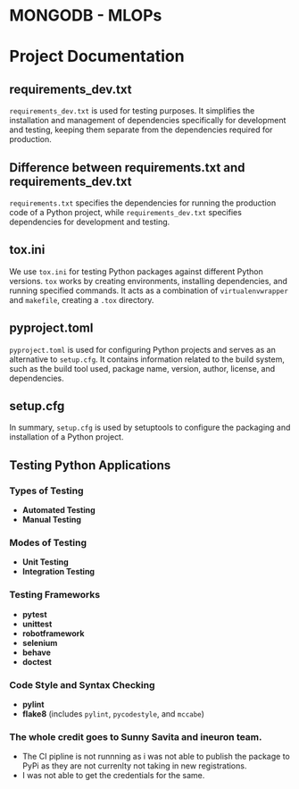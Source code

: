 # MONGODB - MLOPs

# Project Documentation

## requirements_dev.txt

`requirements_dev.txt` is used for testing purposes. It simplifies the installation and management of dependencies specifically for development and testing, keeping them separate from the dependencies required for production.

## Difference between requirements.txt and requirements_dev.txt

`requirements.txt` specifies the dependencies for running the production code of a Python project, while `requirements_dev.txt` specifies dependencies for development and testing.

## tox.ini

We use `tox.ini` for testing Python packages against different Python versions. `tox` works by creating environments, installing dependencies, and running specified commands. It acts as a combination of `virtualenvwrapper` and `makefile`, creating a `.tox` directory.

## pyproject.toml

`pyproject.toml` is used for configuring Python projects and serves as an alternative to `setup.cfg`. It contains information related to the build system, such as the build tool used, package name, version, author, license, and dependencies.

## setup.cfg

In summary, `setup.cfg` is used by setuptools to configure the packaging and installation of a Python project.

## Testing Python Applications

### Types of Testing

- **Automated Testing**
- **Manual Testing**

### Modes of Testing

- **Unit Testing**
- **Integration Testing**

### Testing Frameworks

- **pytest**
- **unittest**
- **robotframework**
- **selenium**
- **behave**
- **doctest**

### Code Style and Syntax Checking

- **pylint**
- **flake8** (includes `pylint`, `pycodestyle`, and `mccabe`)


### The whole credit goes to Sunny Savita and ineuron team.
- The CI pipline is not runnning as i was not able to publish the package to PyPi as they are not currenlty not taking in new registrations. 
- I was not able to get the credentials for the same.